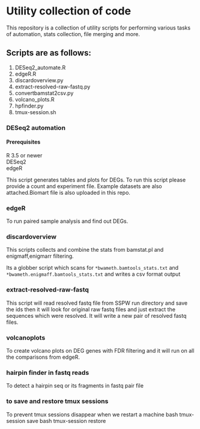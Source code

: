 
# Utility collection of code

This repository is a collection of utility scripts for performing various tasks of automation, stats collection, file merging and more. 

## Scripts are as follows:

1. DESeq2_automate.R<br>
2. edgeR.R<br>
3. discardoverview.py<br>
4. extract-resolved-raw-fastq.py<br>
5. convertbamstat2csv.py<br>
6. volcano_plots.R<br>
7. hpfinder.py <br>
8. tmux-session.sh <br>



### DESeq2 automation
#### Prerequisites
R 3.5 or newer<br>
DESeq2<br>
edgeR

This script generates tables and plots for DEGs. To run this script please provide a count and experiment file. Example datasets are also attached.Biomart file is also uploaded in this repo.

### edgeR 
To run paired sample analysis and find out DEGs.

### discardoverview
This scripts collects and combine the stats from bamstat.pl and enigmaff,enigmarr filtering. 

Its a globber script which scans for `*bwameth.bamtools_stats.txt` and `*bwameth.enigmaff.bamtools_stats.txt`
and writes a csv format output

### extract-resolved-raw-fastq
This script will read resolved fastq file from SSPW run directory and save the ids then it will look for original raw fastq files and just extract the sequences which were resolved. It will write a new pair of resolved fastq files.


### volcanoplots
To create volcano plots on DEG genes with FDR filtering and it will run on all the comparisons from edgeR.

### hairpin finder in fastq reads
To detect a hairpin seq or its fragments in fastq pair file

### to save and restore tmux sessions
To prevent tmux sessions disappear when we restart a machine
bash tmux-session save
bash tmux-session restore


